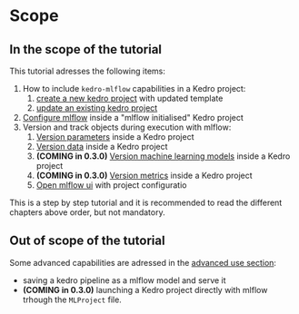 # Scope
## In the scope of the tutorial
This tutorial adresses the following items:
1. How to include ``kedro-mlflow`` capabilities in a Kedro project:
    1. [create a new kedro project](./02_setup.md) with updated template
    2. [update an existing kedro project](./02_setup.md)
2. [Configure mlflow](./03_configuration.md) inside a "mlflow initialised" Kedro project
3. Version and track objects during execution with mlflow:
    1. [Version parameters](./04_versioning_parameters.md) inside a Kedro project
    2. [Version data](./05_versioning_datasets.md) inside a Kedro project
    3. **(COMING in 0.3.0)** [Version machine learning models](./06_models_tracking.md) inside a Kedro project
    4. **(COMING in 0.3.0)** [Version metrics](./07_metrics_tracking.md) inside a Kedro project
    5. [Open mlflow ui](./08_mlflow_ui.md) with project configuratio

This is a step by step tutorial and it is recommended to read the different chapters above order, but not mandatory.

## Out of scope of the tutorial
Some advanced capabilities are adressed in the [advanced use section](../03_advanced_use/01_pipeline_serving.md):
- saving a kedro pipeline as a mlflow model and serve it
- **(COMING in 0.3.0)** launching a Kedro project directly with mlflow trhough the ``MLProject`` file.
